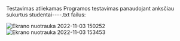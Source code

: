 Testavimas atliekamas 
Programos testavimas panaudojant anksčiau sukurtus studentai----.txt failus:

![Ekrano nuotrauka 2022-11-03 150252](https://user-images.githubusercontent.com/114149330/199736446-17b7851d-3e8d-453e-bfe7-3b843c8b12bf.png)
![Ekrano nuotrauka 2022-11-03 153453](https://user-images.githubusercontent.com/114149330/199736459-6bf2b4b5-a52d-4f01-8d45-5d9ecf78b484.png)
